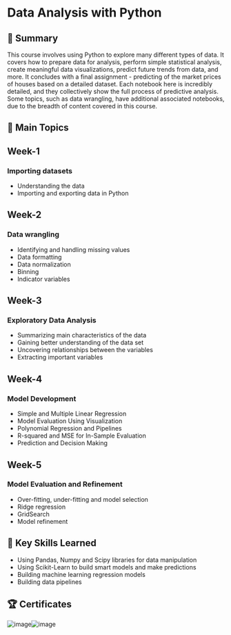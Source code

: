# Data Analysis with Python

## 📄 Summary

This course involves using Python to explore many different types of data. It covers how to prepare data for analysis, perform simple statistical analysis, create meaningful data visualizations, predict future trends from data, and more.
It concludes with a final assignment - predicting of the market prices of houses based on a detailed dataset. Each notebook here is incredibly detailed, and they collectively show the full process of predictive analysis. 
Some topics, such as data wrangling, have additional associated notebooks, due to the breadth of content covered in this course.

## 📑 Main Topics

## Week-1

### Importing datasets

- Understanding the data
- Importing and exporting data in Python

## Week-2

### Data wrangling

- Identifying and handling missing values
- Data formatting
- Data normalization
- Binning
- Indicator variables

## Week-3

### Exploratory Data Analysis

- Summarizing main characteristics of the data
- Gaining better understanding of the data set
- Uncovering relationships between the variables
- Extracting important variables

## Week-4

### Model Development

- Simple and Multiple Linear Regression
- Model Evaluation Using Visualization
- Polynomial Regression and Pipelines
- R-squared and MSE for In-Sample Evaluation
- Prediction and Decision Making

## Week-5

### Model Evaluation and Refinement

- Over-fitting, under-fitting and model selection
- Ridge regression
- GridSearch
- Model refinement

## 🔑 Key Skills Learned
 
 - Using Pandas, Numpy and Scipy libraries for data manipulation
- Using Scikit-Learn to build smart models and make predictions
- Building machine learning regression models
- Building data pipelines

## 🏆 Certificates
![image](https://user-images.githubusercontent.com/112087783/229515300-bc974b52-f80c-4008-9dda-8d412c57d284.png)![image](https://user-images.githubusercontent.com/112087783/229515349-0667e90c-61df-4566-8e90-a08c8d3ab1d1.png)


